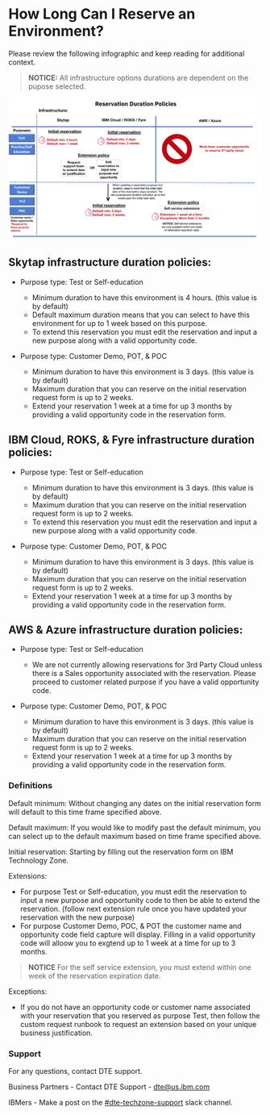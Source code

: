 # How Long Can I Reserve an Environment? 

Please review the following infographic and keep reading for additional context.

> **NOTICE:** All infrastructure options durations are dependent on the pupose selected.

![Reservationdurationinfographic](https://github.com/IBM/dte-support-public/blob/main/IBM-Technology-Zone/IBM-Technology-Zone-Runbooks/Images/reservationdurationpolicyimage.png)



## Skytap infrastructure duration policies:
* Purpose type: Test or Self-education
    * Minimum duration to have this environment is 4 hours. (this value is by default)
    * Default maximum duration means that you can select to have this environment for up to 1 week based on this purpose.
    * To extend this reservation you must edit the reservation and input a new purpose along with a valid opportunity code.
  
    
* Purpose type: Customer Demo, POT, & POC
    * Minimum duration to have this environment is 3 days. (this value is by default)
    * Maximum duration that you can reserve on the initial reservation request form is up to 2 weeks. 
    * Extend your reservation 1 week at a time for up 3 months by providing a valid opportunity code in the reservation form. 


## IBM Cloud, ROKS, & Fyre infrastructure duration policies:
* Purpose type: Test or Self-education
    * Minimum duration to have this environment is 3 days. (this value is by default)
    * Maximum duration that you can reserve on the initial reservation request form is up to 2 weeks. 
    * To extend this reservation you must edit the reservation and input a new purpose along with a valid opportunity code.
    
* Purpose type: Customer Demo, POT, & POC
    * Minimum duration to have this environment is 3 days. (this value is by default)
    * Maximum duration that you can reserve on the initial reservation request form is up to 2 weeks. 
    * Extend your reservation 1 week at a time for up 3 months by providing a valid opportunity code in the reservation form.


## AWS & Azure infrastructure duration policies:
* Purpose type: Test or Self-education
    * We are not currently allowing reservations for 3rd Party Cloud unless there is a Sales opportunity associated with the reservation. Please proceed to customer related purpose if you have a valid opportunity code. 
    
* Purpose type: Customer Demo, POT, & POC
    * Minimum duration to have this environment is 3 days. (this value is by default)
    * Maximum duration that you can reserve on the initial reservation request form is up to 2 weeks. 
    * Extend your reservation 1 week at a time for up 3 months by providing a valid opportunity code in the reservation form.





### Definitions


Default minimum: Without changing any dates on the initial reservation form will default to this time frame specified above. 

Default maximum: If you would like to modify past the default minimum, you can select up to the default maximum based on time frame specified above. 

Initial reservation: Starting by filling out the reservation form on IBM Technology Zone.

Extensions: 
* For purpose Test or Self-education, you must edit the reservation to input a new purpose and opportunity code to then be able to extend the reservation. (follow next extension rule once you have updated your reservation with the new purpose) 
* For purpose Customer Demo, POC, & POT the customer name and opportunity code field capture will display. Filling in a valid opportunity code will alloow you to exgtend up to 1 week at a time for up to 3 months.

> **NOTICE** For the self service extension, you must extend within one week of the reservation expiration date. 
    
Exceptions:
* If you do not have an opportunity code or customer name associated with your reservation that you reserved as purpose Test, then follow the custom request runbook to request an extension based on your unique business justification. 




### Support

For any questions, contact DTE support.

Business Partners - Contact DTE Support - dte@us.ibm.com

IBMers - Make a post on the [#dte-techzone-support](https://ibm-dte.slack.com/archives/C0124J683GW) slack channel.

